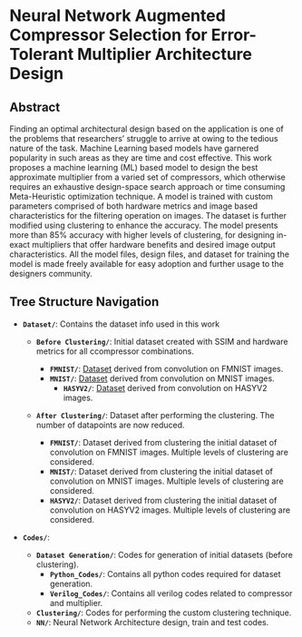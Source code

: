 # Neural Network Augmented Compressor Selection for Error-Tolerant Multiplier Architecture Design

## Abstract 
Finding an optimal architectural design based on the application is one of the problems that researchers’ struggle to arrive at owing to the tedious nature of the task. Machine Learning based models have garnered popularity in such areas as they are time and cost effective. This work proposes a machine learning (ML) based model to design the best approximate multiplier from a varied set of compressors, which otherwise
requires an exhaustive design-space search approach or time consuming Meta-Heuristic optimization technique. A model is trained with custom parameters comprised of both hardware metrics and image based characteristics for the filtering operation on images. The dataset is further modified using clustering to enhance the accuracy. The model presents more than 85% accuracy with higher levels of clustering, for designing in-exact multipliers that offer hardware benefits and desired image output characteristics. All the model files, design files, and dataset for training the model is made freely available for easy adoption and further usage to the designers community.

## Tree Structure Navigation

- **`Dataset/`**: Contains the dataset info used in this work
  - **`Before Clustering/`**: Initial dataset created with SSIM and hardware metrics for all ccompressor combinations.
     - **`FMNIST/`**: [Dataset](https://drive.google.com/file/d/1FDOkXE9ZJyRYXjeXwi4azMsyECerRjGi/view?usp=sharing) derived from convolution on FMNIST images.
     - **`MNIST/`**: [Dataset](https://drive.google.com/file/d/1bck4xBBQFb4THrzg-UU5L1bsQDOrHiPo/view?usp=sharing) derived from convolution on MNIST images.
       - **`HASYV2/`**: [Dataset](https://drive.google.com/file/d/1vYmMIQss6Lcvc2VXGbQEXI0pIV-aakp9/view?usp=sharing) derived from convolution on HASYV2 images.
  
  - **`After Clustering/`**: Dataset after performing the clustering. The number of datapoints are now reduced.
     - **`FMNIST/`**: Dataset derived from clustering the initial dataset of convolution on FMNIST images. Multiple levels of clustering are considered.
     - **`MNIST/`**: Dataset derived from clustering the initial dataset of convolution on MNIST images. Multiple levels of clustering are considered.
     - **`HASYV2/`**: Dataset derived from clustering the initial dataset of convolution on HASYV2 images. Multiple levels of clustering are considered.


- **`Codes/`**:  
  - **`Dataset Generation/`**: Codes for generation of initial datasets (before clustering).
     - **`Python_Codes/`**: Contains all python codes required for dataset generation.
     - **`Verilog_Codes/`**: Contains all verilog codes related to compressor and multiplier.
  - **`Clustering/`**: Codes for performing the custom clustering technique.
  - **`NN/`**: Neural Network Architecture design, train and test codes.


